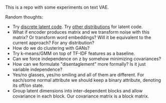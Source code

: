 This is a repo with some experiments on text VAE.

Random thoughts:
- Try [discrete latent code](https://arxiv.org/abs/1804.00104). Try [other distributions](https://arxiv.org/abs/1805.08498) for latent code.
- What if encoder produces matrix and we transform noise with this matrix? Or transform word embeddings? Will it be equivalent to the current approach? For any distribution?
- How do we do clustering with GANs?
- Try k-means/GMM on top of TF-IDF features as a baseline.
- Can we force independence on z by somehow minimizing covariances?
- How can we formulate "disentaglement" more formally? Is it just variable independence?
- Yes/no glasses, yes/no smiling and all of them are different. For each/some normal attribute we should keep a binary attribute, denoting its off/on state.
- Group latent dimensions into inter-dependent blocks and allow covariance in each block. Our covariance matrix is a block matrix.

